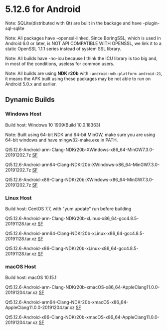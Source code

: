# 5.12.6 for Android

Note: SQLite(distributed with Qt) are built in the backage and have -plugin-sql-sqlite

Note: All packages have -openssl-linked, Since BoringSSL, which is used in Android 6.0 or later, is NOT API COMPATIBLE WITH OPENSSL, we link it to a static OpenSSL 1.1.1 series instead of system SSL library.

Note: All builds have -no-icu because I think the ICU library is too big and, in most of the conditions, useless for common users.

Note: All builds are using __NDK r20b__ with `-android-ndk-platform android-21`, it means the APK built using these packages may be not able to run on Android 5.0.x and earlier.

## Dynamic Builds

### Windows Host

Build host: Windows 10 1909(Build 10.0.18363)

Note: Built using 64-bit NDK and 64-bit MinGW, make sure you are using 64-bit windows and have mingw32-make.exe in PATH.

Qt5.12.6-Android-arm-Clang-NDKr20b-XWindows-x86_64-MinGW7.3.0-20191202.7z [SF](https://sourceforge.net/projects/fsu0413-qtbuilds/files/Qt5.12/Android/Windows-x86_64-hosted/Qt5.12.6-Android-arm-Clang-NDKr20b-XWindows-x86_64-MinGW7.3.0-20191202.7z)

Qt5.12.6-Android-arm64-Clang-NDKr20b-XWindows-x86_64-MinGW7.3.0-20191202.7z [SF](https://sourceforge.net/projects/fsu0413-qtbuilds/files/Qt5.12/Android/Windows-x86_64-hosted/Qt5.12.6-Android-arm64-Clang-NDKr20b-XWindows-x86_64-MinGW7.3.0-20191202.7z)

Qt5.12.6-Android-x86-Clang-NDKr20b-XWindows-x86_64-MinGW7.3.0-20191202.7z [SF](https://sourceforge.net/projects/fsu0413-qtbuilds/files/Qt5.12/Android/Windows-x86_64-hosted/Qt5.12.6-Android-x86-Clang-NDKr20b-XWindows-x86_64-MinGW7.3.0-20191202.7z)

### Linux Host

Build host: CentOS 7.7, with "yum update" run before building

Qt5.12.6-Android-arm-Clang-NDKr20b-xLinux-x86_64-gcc4.8.5-20191128.tar.xz [SF](https://sourceforge.net/projects/fsu0413-qtbuilds/files/Qt5.12/Android/Linux-x86_64-hosted/Qt5.12.6-Android-arm-Clang-NDKr20b-xLinux-x86_64-gcc4.8.5-20191128.tar.xz)

Qt5.12.6-Android-arm64-Clang-NDKr20b-xLinux-x86_64-gcc4.8.5-20191128.tar.xz [SF](https://sourceforge.net/projects/fsu0413-qtbuilds/files/Qt5.12/Android/Linux-x86_64-hosted/Qt5.12.6-Android-arm64-Clang-NDKr20b-xLinux-x86_64-gcc4.8.5-20191128.tar.xz)

Qt5.12.6-Android-x86-Clang-NDKr20b-xLinux-x86_64-gcc4.8.5-20191128.tar.xz [SF](https://sourceforge.net/projects/fsu0413-qtbuilds/files/Qt5.12/Android/Linux-x86_64-hosted/Qt5.12.6-Android-x86-Clang-NDKr20b-xLinux-x86_64-gcc4.8.5-20191128.tar.xz)

### macOS Host

Build host: macOS 10.15.1

Qt5.12.6-Android-arm-Clang-NDKr20b-xmacOS-x86_64-AppleClang11.0.0-20191204.tar.xz [SF](https://sourceforge.net/projects/fsu0413-qtbuilds/files/Qt5.12/Android/macOS-x86_64-hosted/Qt5.12.6-Android-arm-Clang-NDKr20b-xmacOS-x86_64-AppleClang11.0.0-20191204.tar.xz)

Qt5.12.6-Android-arm64-Clang-NDKr20b-xmacOS-x86_64-AppleClang11.0.0-20191204.tar.xz [SF](https://sourceforge.net/projects/fsu0413-qtbuilds/files/Qt5.12/Android/macOS-x86_64-hosted/Qt5.12.6-Android-arm64-Clang-NDKr20b-xmacOS-x86_64-AppleClang11.0.0-20191204.tar.xz)

Qt5.12.6-Android-x86-Clang-NDKr20b-xmacOS-x86_64-AppleClang11.0.0-20191204.tar.xz [SF](https://sourceforge.net/projects/fsu0413-qtbuilds/files/Qt5.12/Android/macOS-x86_64-hosted/Qt5.12.6-Android-x86-Clang-NDKr20b-xmacOS-x86_64-AppleClang11.0.0-20191204.tar.xz)
